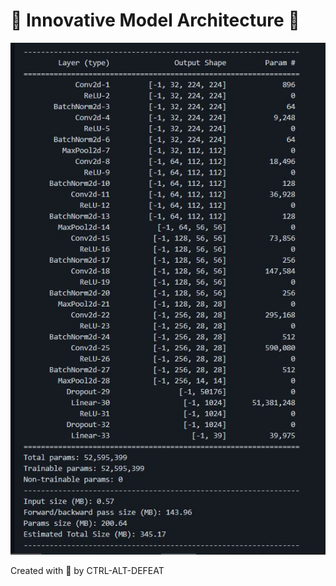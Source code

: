 # 🌱 Innovative Model Architecture 🌿
<center><img src ="model.JPG" alt="Plant Disease Detection Model Architecture"></center>

Created with 💚 by CTRL-ALT-DEFEAT
